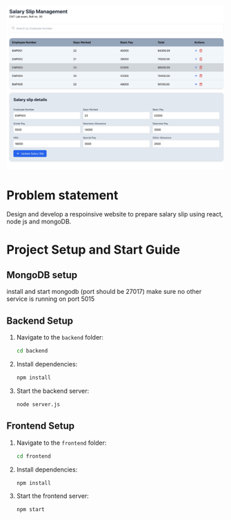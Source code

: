 ![screenshot](./screenshot.jpeg)

#  Problem statement

Design and develop a respoinsive website to prepare salary slip using react, node js and mongoDB.

# Project Setup and Start Guide  

## MongoDB setup 

install and start mongodb (port should be 27017)
make sure no other service is running on port 5015

## Backend Setup  
1. Navigate to the `backend` folder:  
   ```bash  
   cd backend  
   ```  
2. Install dependencies:  
   ```bash  
   npm install  
   ```  
3. Start the backend server:  
   ```bash  
   node server.js  
   ```  

## Frontend Setup  
1. Navigate to the `frontend` folder:  
   ```bash  
   cd frontend  
   ```  
2. Install dependencies:  
   ```bash  
   npm install  
   ```  
3. Start the frontend server:  
   ```bash  
   npm start  
